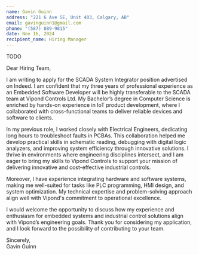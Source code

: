```yaml
---
name: Gavin Guinn  
address: "221 6 Ave SE, Unit 403, Calgary, AB"  
email: gavinguinn1@gmail.com  
phone: "(587) 889-9815"  
date: Nov 16, 2024  
recipient_name: Hiring Manager  
---
```


TODO

Dear Hiring Team,  

I am writing to apply for the SCADA System Integrator position advertised on Indeed. I am confident that my three years of professional experience as an Embedded Software Developer will be highly transferable to the SCADA team at Vipond Controls Ltd. My Bachelor’s degree in Computer Science is enriched by hands-on experience in IoT product development, where I collaborated with cross-functional teams to deliver reliable devices and software to clients.  

In my previous role, I worked closely with Electrical Engineers, dedicating long hours to troubleshoot faults in PCBAs. This collaboration helped me develop practical skills in schematic reading, debugging with digital logic analyzers, and improving system efficiency through innovative solutions. I thrive in environments where engineering disciplines intersect, and I am eager to bring my skills to Vipond Controls to support your mission of delivering innovative and cost-effective industrial controls.  

Moreover, I have experience integrating hardware and software systems, making me well-suited for tasks like PLC programming, HMI design, and system optimization. My technical expertise and problem-solving approach align well with Vipond's commitment to operational excellence.  

I would welcome the opportunity to discuss how my experience and enthusiasm for embedded systems and industrial control solutions align with Vipond’s engineering goals. Thank you for considering my application, and I look forward to the possibility of contributing to your team.  

Sincerely,  
Gavin Guinn